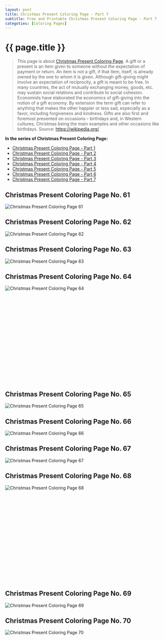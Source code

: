 ```yaml
---
layout: post
title: Christmas Present Coloring Page - Part 7
subtitle: Free and Printable Christmas Present Coloring Page - Part 7
categoties: [Coloring Pages]
---
```

{{ page.title }}
================
> This page is about [Christmas Present Coloring Page](https://freecoloringpages.github.io/). A gift or a present is an item given to someone without the expectation of payment or return. An item is not a gift, if that item, itself, is already owned by the one to whom it is given. Although gift-giving might involve an expectation of reciprocity, a gift is meant to be free. In many countries, the act of mutually exchanging money, goods, etc. may sustain social relations and contribute to social cohesion. Economists have elaborated the economics of gift-giving into the notion of a gift economy. By extension the term gift can refer to anything that makes the other happier or less sad, especially as a favor, including forgiveness and kindness. Gifts are also first and foremost presented on occasions - birthdays and, in Western cultures, Christmas being the main examples and other occasions like birthdays. Source: https://wikipedia.org/

**In the series of Christmas Present Coloring Page:**

* [Christmas Present Coloring Page - Part 1](https://freecoloringpages.github.io/2017/11/21/Christmas-Present-Coloring-Page-part-1.html)
* [Christmas Present Coloring Page - Part 2](https://freecoloringpages.github.io/2017/11/21/Christmas-Present-Coloring-Page-part-2.html)
* [Christmas Present Coloring Page - Part 3](https://freecoloringpages.github.io/2017/11/21/Christmas-Present-Coloring-Page-part-3.html)
* [Christmas Present Coloring Page - Part 4](https://freecoloringpages.github.io/2017/11/21/Christmas-Present-Coloring-Page-part-4.html)
* [Christmas Present Coloring Page - Part 5](https://freecoloringpages.github.io/2017/11/21/Christmas-Present-Coloring-Page-part-5.html)
* [Christmas Present Coloring Page - Part 6](https://freecoloringpages.github.io/2017/11/21/Christmas-Present-Coloring-Page-part-6.html)
* [Christmas Present Coloring Page - Part 7](https://freecoloringpages.github.io/2017/11/21/Christmas-Present-Coloring-Page-part-7.html)

## Christmas Present Coloring Page No. 61
![Christmas Present Coloring Page 61](https://freecoloringpages.github.io/img/Christmas-Present-Coloring-Page%20(61).jpg "Christmas Present Coloring Page 61")

## Christmas Present Coloring Page No. 62
![Christmas Present Coloring Page 62](https://freecoloringpages.github.io/img/Christmas-Present-Coloring-Page%20(62).jpg "Christmas Present Coloring Page 62")

## Christmas Present Coloring Page No. 63
![Christmas Present Coloring Page 63](https://freecoloringpages.github.io/img/Christmas-Present-Coloring-Page%20(63).jpg "Christmas Present Coloring Page 63")

## Christmas Present Coloring Page No. 64
![Christmas Present Coloring Page 64](https://freecoloringpages.github.io/img/Christmas-Present-Coloring-Page%20(64).jpg "Christmas Present Coloring Page 64")

<script async src="//pagead2.googlesyndication.com/pagead/js/adsbygoogle.js"></script><!-- Texxtonly --><ins class="adsbygoogle" style="display:inline-block;width:336px;height:280px" data-ad-client="ca-pub-6753140515841889" data-ad-slot="3207852233"></ins><script>(adsbygoogle = window.adsbygoogle || []).push({}); </script>

## Christmas Present Coloring Page No. 65
![Christmas Present Coloring Page 65](https://freecoloringpages.github.io/img/Christmas-Present-Coloring-Page%20(65).jpg "Christmas Present Coloring Page 65")

## Christmas Present Coloring Page No. 66
![Christmas Present Coloring Page 66](https://freecoloringpages.github.io/img/Christmas-Present-Coloring-Page%20(66).jpg "Christmas Present Coloring Page 66")

## Christmas Present Coloring Page No. 67
![Christmas Present Coloring Page 67](https://freecoloringpages.github.io/img/Christmas-Present-Coloring-Page%20(67).jpg "Christmas Present Coloring Page 67")

## Christmas Present Coloring Page No. 68
![Christmas Present Coloring Page 68](https://freecoloringpages.github.io/img/Christmas-Present-Coloring-Page%20(68).jpg "Christmas Present Coloring Page 68")

<script async src="//pagead2.googlesyndication.com/pagead/js/adsbygoogle.js"></script><!-- Texxtonly --><ins class="adsbygoogle" style="display:inline-block;width:336px;height:280px" data-ad-client="ca-pub-6753140515841889" data-ad-slot="3207852233"></ins><script>(adsbygoogle = window.adsbygoogle || []).push({}); </script>

## Christmas Present Coloring Page No. 69
![Christmas Present Coloring Page 69](https://freecoloringpages.github.io/img/Christmas-Present-Coloring-Page%20(69).jpg "Christmas Present Coloring Page 69")

## Christmas Present Coloring Page No. 70
![Christmas Present Coloring Page 70](https://freecoloringpages.github.io/img/Christmas-Present-Coloring-Page%20(70).jpg "Christmas Present Coloring Page 70")

